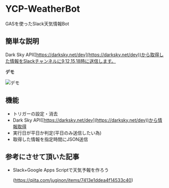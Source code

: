 # YCP-WeatherBot

GASを使ったSlack天気情報Bot



## 簡単な説明

Dark Sky API([https://darksky.net/dev](https://darksky.net/dev))から取得した情報をSlackチャンネルに9,12,15,18時に送信します。



**デモ**



![デモ](https://i.imgur.com/5yzrnvi.gif)



## 機能

- トリガーの設定・消去
- Dark Sky API([https://darksky.net/dev](https://darksky.net/dev))から情報取得
- 実行日が平日か判定(平日のみ送信したい為)
- 取得した情報を指定時間にJSON送信



## 参考にさせて頂いた記事

- Slack+Google Apps Scriptで天気予報を作ろう

  (https://qiita.com/juginon/items/7413e1ddea4f14533c40)
